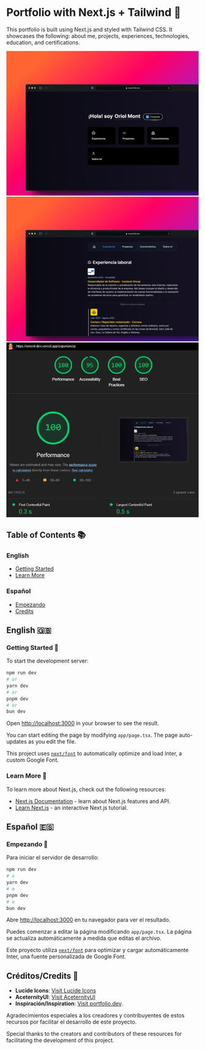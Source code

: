 # Portfolio with Next.js + Tailwind 🚀

This portfolio is built using Next.js and styled with Tailwind CSS. It showcases the following: about me, projects, experiences, technologies, education, and certifications.

![Portfolio Preview 1](./public/ReadmeAssets/pf-landing.png)
![Portfolio Preview 2](./public/ReadmeAssets/pf-experience.png)
![Lighthouse test result](./public/ReadmeAssets/resLighthouse.png)

## Table of Contents 📚

### English

- [Getting Started](#getting-started-)
- [Learn More](#learn-more-)

### Español

- [Empezando](#empezando-)
- [Credits](#créditoscredits-)

## English 🇬🇧

### Getting Started 🚀

To start the development server:

```bash
npm run dev
# or
yarn dev
# or
pnpm dev
# or
bun dev
```

Open [http://localhost:3000](http://localhost:3000) in your browser to see the result.

You can start editing the page by modifying `app/page.tsx`. The page auto-updates as you edit the file.

This project uses [`next/font`](https://nextjs.org/docs/basic-features/font-optimization) to automatically optimize and load Inter, a custom Google Font.

### Learn More 📖

To learn more about Next.js, check out the following resources:

- [Next.js Documentation](https://nextjs.org/docs) - learn about Next.js features and API.
- [Learn Next.js](https://nextjs.org/learn) - an interactive Next.js tutorial.

## Español 🇪🇸

### Empezando 🚀

Para iniciar el servidor de desarrollo:

```bash
npm run dev
# o
yarn dev
# o
pnpm dev
# o
bun dev
```

Abre [http://localhost:3000](http://localhost:3000) en tu navegador para ver el resultado.

Puedes comenzar a editar la página modificando `app/page.tsx`. La página se actualiza automáticamente a medida que editas el archivo.

Este proyecto utiliza [`next/font`](https://nextjs.org/docs/basic-features/font-optimization) para optimizar y cargar automáticamente Inter, una fuente personalizada de Google Font.

## Créditos/Credits 💼

- **Lucide Icons**: [Visit Lucide Icons](https://lucide.dev)
- **AceternityUI**: [Visit AceternityUI](https://ui.aceternity.com/)
- **Inspiración/Inspiration**: [Visit portfolio.dev](https://porfolio.dev/).

Agradecimientos especiales a los creadores y contribuyentes de estos recursos por facilitar el desarrollo de este proyecto.

Special thanks to the creators and contributors of these resources for facilitating the development of this project.
